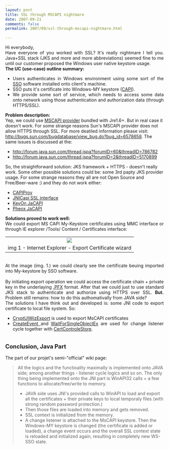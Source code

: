 ```yaml
---
layout: post
title: SSL through MSCAPI nightmare
date: 2007-09-21
comments: false
permalink: 2007/09/ssl-through-mscapi-nightmare.html

---
```


<div style="text-align: justify;">Hi everybody,<br />Have everyone of you worked with SSL? It's really nightmare I tell you. Java+SSL stack (JKS and more and more abbreviations) seemed fine to me until our customer proposed the Windows user native keystore usage.<br /><span style="font-weight: bold;">The UC (use-case) outline summary: </span></div><ul style="text-align: justify;"><li>Users authenticates in Windows environment using some sort of the <a href="http://en.wikipedia.org/wiki/Single_sign-on">SSO</a> software installed onto client's machine.<br /></li><li>SSO puts it's certificate into Windows-MY keystore (<a href="http://en.wikipedia.org/wiki/MS_CAPI">CAPI</a>).</li><li>We provide some sort of service, which needs to access some data onto network using those authentication and authorization data (through HTTPS/SSL).</li></ul><div style="text-align: justify;"><span style="font-weight: bold;">Problem description:</span></div>Yep, we could use <a href="http://java.sun.com/javase/6/docs/technotes/guides/security/SunProviders.html#SunMSCAPI">MSCAPI provider</a> bundled with Jre1.6+. But in real case it doesn't work. For some strange reasons Sun's MSCAPI provider does not allow HTTPS through SSL.  For more deatiled information please visit: <a href="http://bugs.sun.com/bugdatabase/view_bug.do?bug_id=6578658">http://bugs.sun.com/bugdatabase/view_bug.do?bug_id=6578658</a>. The same issues is discussed at the:<br /><ul style="text-align: justify;"><li><a href="http://forum.java.sun.com/thread.jspa?forumID=60&amp;threadID=786782">http://forum.java.sun.com/thread.jspa?forumID=60&amp;threadID=786782</a></li><li><a href="http://forum.java.sun.com/thread.jspa?forumID=2&amp;threadID=5170899">http://forum.java.sun.com/thread.jspa?forumID=2&amp;threadID=5170899</a></li></ul>So, the straightforward solution: JKS framework + HTTPS - doesn't really work. Some other possible solutions could be: some 3rd papty JKS provider usage. For some strange reasons they all are not Open Source and Free/Beer-ware :) and they do not work either:<br /><ul style="text-align: justify;"><li><a href="http://rcardon.free.fr/websign">CAPIProv</a></li><li><a href="http://sourceforge.net/projects/jnicapi/">JNICapi SSL interface</a></li><li><a href="http://www.keyon.ch/en/Produkte/JavaJCE/JACAPI/index.htm">KeyOn JaCAPI</a></li><li><a href="http://pheox.com/products/jcapi/">Pheox JaCAPI</a></li></ul><div style="text-align: justify;"><div style="text-align: justify;"><span style="font-weight: bold;">Solutions proved to work well:</span><br />We could export MS CAPI My-Keystore certificates using MMC interface or through IE explorer /Tools/&nbsp;Content / Certificates interface:<br /><table align="center" cellpadding="0" cellspacing="0" class="tr-caption-container" style="margin-left: auto; margin-right: auto; text-align: center;"><tbody><tr><td style="text-align: center;"><a href="https://lh4.googleusercontent.com/-Jv9f9GyF-NM/TXXseJKSeJI/AAAAAAAAEKU/Pat9SemtDSE/s1600/2011-03-08_0938.png" imageanchor="1" style="margin-left: auto; margin-right: auto;"><img border="0" src="https://lh4.googleusercontent.com/-Jv9f9GyF-NM/TXXseJKSeJI/AAAAAAAAEKU/Pat9SemtDSE/s1600/2011-03-08_0938.png" /></a></td></tr><tr><td class="tr-caption" style="text-align: center;">img 1 - Internet Explorer - Export Certificate wizard</td></tr></tbody></table><br /></div>At the image (img. 1.) we could clearly see the certificate beuing imported into My-keystore by SSO software. <span style="font-weight: bold;"><br /></span><br />By initiating export operation we could access the certificate chain + private key in the underlaying <a href="http://en.wikipedia.org/wiki/PKCS">.PFX</a> format. After that we could just to use standard JKS stack to authenticate and authorize using HTTPS over SSL.  <span style="font-weight: bold;">But.</span> Problem still remains: how to do this authomativally from JAVA side?<br />The solutions I have think out and developed is: some JNI code to export certificate to local file system. So:<br /><ul><li><a href="http://msdn2.microsoft.com/en-us/library/aa380395.aspx">CryptUIWizExport</a> is used to export MsCAPI certificates</li><li><a href="http://msdn2.microsoft.com/en-us/library/ms682396.aspx">CreateEvent </a> and <a href="http://msdn2.microsoft.com/en-us/library/ms687036.aspx">WaitForSingleObjectEx</a> are  used for change listener cycle together with <a href="http://msdn2.microsoft.com/en-us/library/aa376031.aspx">CertControleStore</a>.</li></ul><span style="font-size: 130%;"><span style="font-weight: bold;"><br />Conclusion, Java Part</span><br /></span><br /><div style="text-align: left;"><span style="font-size: 100%;">The part of our projet's semi-"official" wiki page:</span><br /><blockquote>All the logics and the functioality maximally is implemented onto JAVA side; among another things - listener cycle logics and so on.  The only thing being implemented onto the JNI part is WinAPI32 calls + a few functions to allocate/free/write to memory.<br /><ul><li>JAVA side uses JNI's provided calls to WinAPI to load and export all the certificates + their private keys to local temporaly files (with strong random password protection.)</li><li>Then those files are loaded into memory and gets removed.</li><li>SSL context is initialized from the memory.</li><li>A change listener is attached to the MsCAPI keystore. Then the Windows-MY keystore is changed (the certificate is added or loaded), a change event occurs and the overall SSL context state is reloaded and initialized again, resulting in completely new WS-SSO state.</li></ul></blockquote></div></div>
